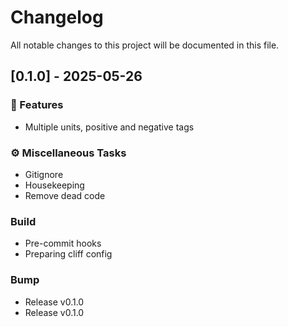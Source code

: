 # Changelog

All notable changes to this project will be documented in this file.

## [0.1.0] - 2025-05-26

### 🚀 Features

- Multiple units, positive and negative tags

### ⚙️ Miscellaneous Tasks

- Gitignore
- Housekeeping
- Remove dead code

### Build

- Pre-commit hooks
- Preparing cliff config

### Bump

- Release v0.1.0
- Release v0.1.0

<!-- generated by git-cliff -->

